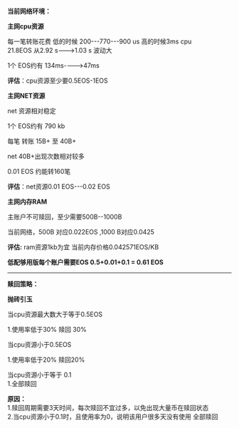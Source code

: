 
**当前网络环境：**  

**主网cpu资源**

每一笔转账花费 低的时候 200---770---900 us  高的时候3ms  cpu  
21.8EOS 从2.92 s--->1.03 s  波动大  

1个 EOS约有 134ms---->47ms  

**评估**：cpu资源至少要0.5EOS-1EOS 

**主网NET资源**  

net 资源相对稳定  

1个 EOS约有 790 kb  

每笔 转账 15B+ 至 40B+

net 40B+出现次数相对较多  

0.01 EOS 约能转160笔

**评估**：net资源0.01 EOS---0.02 EOS


**主网内存RAM**  

主账户不可赎回，至少需要500B--1000B  

当前网络，500B 对应0.022EOS ,1000 B对应0.0425

**评估:** ram资源1kb为宜 当前内存价格0.042571EOS/KB  
 
**低配够用版每个账户需要EOS 0.5+0.01+0.1 = 0.61 EOS**
  
_ _ _ _ _
**赎回策略：**  

**抛砖引玉**

当cpu资源最大数大于等于0.5EOS    

1.使用率低于30% 赎回 30%   

当cpu资源小于0.5EOS   

1.使用率低于20% 赎回20%   

当cpu资源小于等于 0.1    
1.全部赎回

**原因：**  
1.赎回周期需要3天时间，每次赎回不宜过多，以免出现大量币在赎回状态     
2.当cpu资源小于0.1时，且使用率为0，说明该用户很多天没有使用 全部赎回    
